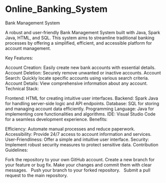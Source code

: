# Online_Banking_System

Bank Management System

A robust and user-friendly Bank Management System built with Java, Spark Java, HTML, and SQL. This system aims to streamline traditional banking processes by offering a simplified, efficient, and accessible platform for account management.

Key Features:

Account Creation: Easily create new bank accounts with essential details.
Account Deletion: Securely remove unwanted or inactive accounts.
Account Search: Quickly locate specific accounts using various search criteria.
Account Details: View comprehensive information about any account.
Technical Stack:

Frontend: HTML for creating intuitive user interfaces.
Backend: Spark Java for handling server-side logic and API endpoints.
Database: SQL for storing and managing account data efficiently.
Programming Language: Java for implementing core functionalities and algorithms.
IDE: Visual Studio Code for a seamless development experience.
Benefits:

Efficiency: Automate manual processes and reduce paperwork.
Accessibility: Provide 24/7 access to account information and services.
User-Friendliness: Offer a simple and intuitive user interface.
Security: Implement robust security measures to protect sensitive data.
Contribution Guidelines:

Fork the repository to your own GitHub account.
Create a new branch for your feature or bug fix.
Make your changes and commit them with clear messages.   
Push your branch to your forked repository.   
Submit a pull request to the main repository.
